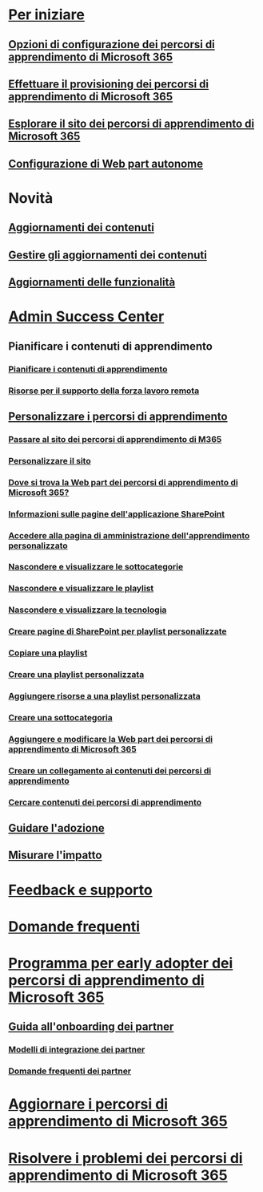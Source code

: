 # [Per iniziare](index.md)
## [Opzioni di configurazione dei percorsi di apprendimento di Microsoft 365](custom_setupoptions.md)
## [Effettuare il provisioning dei percorsi di apprendimento di Microsoft 365](custom_provision.md)
## [Esplorare il sito dei percorsi di apprendimento di Microsoft 365](custom_exploresite.md)
## [Configurazione di Web part autonome](custom_manualsetup.md)
# Novità 
## [Aggiornamenti dei contenuti](custom_contentupdates.md) 
## [Gestire gli aggiornamenti dei contenuti](custom_contentupdatesmanage.md)
## [Aggiornamenti delle funzionalità](custom_featureupdates.md)
# [Admin Success Center](custom_successcenter.md)
## Pianificare i contenuti di apprendimento 
### [Pianificare i contenuti di apprendimento](custom_plancontent.md)
### [Risorse per il supporto della forza lavoro remota](custom_plancontent_remoteresources.md)
## [Personalizzare i percorsi di apprendimento](custom_overview.md)
### [Passare al sito dei percorsi di apprendimento di M365](custom_goto.md)
### [Personalizzare il sito](custom_edithelp.md)
### [Dove si trova la Web part dei percorsi di apprendimento di Microsoft 365?](custom_whereiswebpart.md)
### [Informazioni sulle pagine dell'applicazione SharePoint](custom_apppages.md)
### [Accedere alla pagina di amministrazione dell'apprendimento personalizzato](custom_accessadmin.md)
### [Nascondere e visualizzare le sottocategorie](custom_hideshowsub.md)
### [Nascondere e visualizzare le playlist](custom_hideshowplaylists.md)
### [Nascondere e visualizzare la tecnologia](custom_hideshowtech.md)
### [Creare pagine di SharePoint per playlist personalizzate](custom_createnewpage.md)
### [Copiare una playlist](custom_copyplaylist.md)
### [Creare una playlist personalizzata](custom_createnewplaylist.md)
### [Aggiungere risorse a una playlist personalizzata](custom_addassets.md)
### [Creare una sottocategoria](custom_createnewcat.md)
### [Aggiungere e modificare la Web part dei percorsi di apprendimento di Microsoft 365](custom_addwebpart.md)
### [Creare un collegamento ai contenuti dei percorsi di apprendimento](custom_linking.md)
### [Cercare contenuti dei percorsi di apprendimento](custom_search.md)
## [Guidare l'adozione](driveadoption.md)
## [Misurare l'impatto](custom_measureimpact.md)
# [Feedback e supporto](feedback.md)
# [Domande frequenti](faq.md)
# [Programma per early adopter dei percorsi di apprendimento di Microsoft 365](custom_partnerguide.md)
## [Guida all'onboarding dei partner](custom_partnerguide_getfam.md)
### [Modelli di integrazione dei partner](custom_partnerguide_contint.md) 
### [Domande frequenti dei partner](custom_partner.md)
# [Aggiornare i percorsi di apprendimento di Microsoft 365](custom_update.md)
# [Risolvere i problemi dei percorsi di apprendimento di Microsoft 365](custom_troubleshooting.md) 